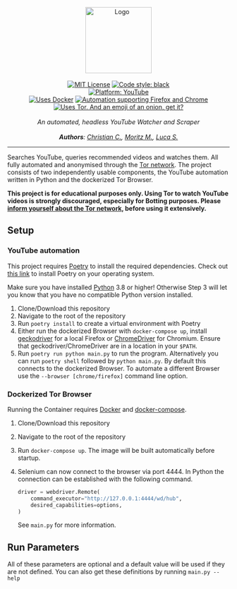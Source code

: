 <p align="center">
    <a href="https://github.com/ContentAutomation"><img src="https://contentautomation.s3.eu-central-1.amazonaws.com/logo.png" alt="Logo" width="150"/></a>
    <br />
    <br />
    <a href="http://choosealicense.com/licenses/mit/"><img src="https://img.shields.io/badge/license-MIT-3C93B4.svg?style=flat" alt="MIT License"></a>
    <a href="https://github.com/psf/black"><img src="https://img.shields.io/badge/code%20style-black-000000.svg" alt="Code style: black"></a>
    <br />
    <a href="https://www.youtube.com/channel/UCqq27nknJ3fe5IvrAbfuEwQ"><img src="https://img.shields.io/badge/YouTube-FF0000.svg?style=flat&logo=youtube" alt="Platform: YouTube"></a>
    <br />
    <a href="https://www.docker.com/"><img src="https://img.shields.io/badge/Docker-%F0%9F%90%B3-%232391e6" alt="Uses Docker"></a>
    <a href="https://www.selenium.dev/documentation/en/"><img src="https://img.shields.io/badge/Selenium-Firefox%20%7C%20Chrome-%23f17d3e" alt="Automation supporting Firefox and Chrome"></a>
    <a href="https://www.torproject.org/"><img src="https://img.shields.io/badge/Tor-%F0%9F%A7%85-%23794493" alt="Uses Tor. And an emoji of an onion, get it?"></a>
    <br />
    <br />
    <i>An automated, headless YouTube Watcher and Scraper</i>
    <br />
<br />
    <i><b>Authors</b>:
        <a href="https://github.com/ChristianCoenen">Christian C.</a>,
        <a href="https://github.com/MorMund">Moritz M.</a>,
        <a href="https://github.com/lucaSchilling">Luca S. </a>
    </i>
</p>
<hr />

Searches YouTube, queries recommended videos and watches them. All fully automated and anonymised through the [Tor network](https://www.torproject.org/). The project consists of two independently usable components, the YouTube automation written in Python and the dockerized Tor Browser.

**This project is for educational purposes only. Using Tor to watch YouTube videos is strongly discouraged, especially for Botting purposes. Please [inform yourself about the Tor network](https://2019.www.torproject.org/docs/faq.html.en), before using it extensively.**

## Setup

### YouTube automation

This project requires [Poetry](https://python-poetry.org/) to install the required dependencies.
Check out [this link](https://python-poetry.org/docs/) to install Poetry on your operating system.

Make sure you have installed [Python](https://www.python.org/downloads/) 3.8 or higher! Otherwise Step 3 will let you know that you have no compatible Python version installed.

1. Clone/Download this repository
2. Navigate to the root of the repository
3. Run ```poetry install``` to create a virtual environment with Poetry
4. Either run the dockerized Browser with `docker-compose up`, install [geckodriver](https://github.com/mozilla/geckodriver/releases) for a local Firefox or [ChromeDriver](https://chromedriver.chromium.org/downloads) for Chromium. Ensure that geckodriver/ChromeDriver are in a location in your `$PATH`.
5. Run ```poetry run python main.py``` to run the program. Alternatively you can run ```poetry shell``` followed by ```python main.py```. By default this connects to the dockerized Browser. To automate a different Browser use the `--browser [chrome/firefox]` command line option.

### Dockerized Tor Browser

Running the Container requires [Docker](https://docs.docker.com/get-docker/) and [docker-compose](https://docs.docker.com/compose/install/).

1. Clone/Download this repository
2. Navigate to the root of the repository
3. Run `docker-compose up`. The image will be built automatically before startup.
4. Selenium can now connect to the browser via port 4444. In Python the connection can be established with the following command.

    ``` python
    driver = webdriver.Remote(
        command_executor="http://127.0.0.1:4444/wd/hub",
        desired_capabilities=options,
    )
    ```

    See `main.py` for more information.

## Run Parameters
All of these parameters are optional and a default value will be used if they are not defined. 
You can also get these definitions by running ```main.py --help```